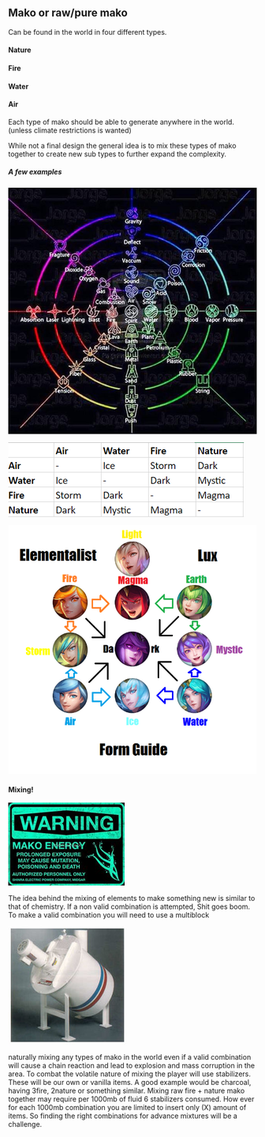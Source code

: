 ## Mako or raw/pure mako

Can be found in the world in four different types.

#### Nature

#### Fire

#### Water

#### Air

Each type of mako should be able to generate anywhere in the world. (unless climate restrictions is wanted)

While not a final design the general idea is to mix these types of mako together to create new sub types to further expand the complexity.

##### A few examples

![](images/Ccby4Jk.jpg)

![](images/BlUZw8Z.png)

![](images/PUQFMXh.png)

#### Mixing!
![Shits dangerous](images/makoenergy.jpg)

The idea behind the mixing of elements to make something new is similar to that of chemistry. If a non valid combination is attempted, Shit goes boom. To make a valid combination you will need to use a multiblock

![Bad example but hey its something](images/mixer.jpg)

naturally mixing any types of mako in the world even if a valid combination will cause a chain reaction and lead to explosion and mass corruption in the area. To combat the volatile nature of mixing the player will use stabilizers. These will be our own or vanilla items. A good example would be charcoal, having 3fire, 2nature or something similar. Mixing raw fire + nature mako together may require per 1000mb of fluid 6 stabilizers consumed. How ever for each 1000mb combination you are limited to insert only (X) amount of items. So finding the right combinations for advance mixtures will be a challenge.  
